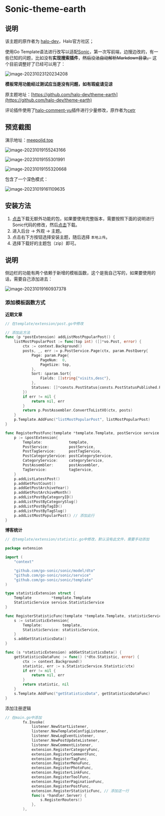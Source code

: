 # Sonic-theme-earth

## 说明

该主题的原作者为 [halo-dev](https://github.com/halo-dev)，Halo官方社区；

使用Go Template语法进行改写以适配[Sonic](https://github.com/go-sonic/sonic)，第一次写前端，边搜边改的，有一些已知的问题，比如没有**实现搜索插件**，~~然后没法自动解析Markdown目录。~~ 这个目前调整好了已经可以用了：

![image-20231023120234208](https://meepoljd.oss-cn-hangzhou.aliyuncs.com/img/image-20231023120234208.png)

**模板常用功能经过测试应当是没有问题，如有瑕疵请见谅**

原主题地址：[https://github.com/halo-dev/theme-earth](https://github.com/halo-dev/theme-earth)

评论插件使用了[halo-comment-yu](https://github.com/cetr/halo-comment-yu)插件进行少量修改，原作者为[cetr](https://github.com/cetr)

## 预览截图

演示地址：[meepoljd.top](https://meepoljd.top/)

![image-20231019155243166](https://meepoljd.oss-cn-hangzhou.aliyuncs.com/img/image-20231019155243166.png)

![image-20231019155301991](https://meepoljd.oss-cn-hangzhou.aliyuncs.com/img/image-20231019155301991.png)

![image-20231019155320668](https://meepoljd.oss-cn-hangzhou.aliyuncs.com/img/image-20231019155320668.png)

包含了一个深色模式：

![image-20231019161109635](https://meepoljd.oss-cn-hangzhou.aliyuncs.com/img/image-20231019161109635.png)

## 安装方法

1. [点击](https://github.com/Meepoljdx/sonic-theme-earth/releases/download/1.6.0/sonic-theme-earth-lite.zip)下载无额外功能的包，如果要使用完整版本，需要按照下面的说明进行Sonic代码的修改，然后[点击](https://github.com/Meepoljdx/sonic-theme-earth/releases/download/1.6.0/sonic-theme-earth.zip)下载。
2. 进入后台 -> 外观 -> 主题。
3. 点击右下方按钮选择安装主题，随后选择 `本地上传`。
4. 选择下载好的主题包（zip）即可。

## 说明

侧边栏的功能有两个依赖于新增的模板函数，这个是我自己写的，如果要使用的话，需要自己添加进去：

![image-20231019160937378](https://meepoljd.oss-cn-hangzhou.aliyuncs.com/img/image-20231019160937378.png)

### 添加模板函数方式

**近期文章**

```go
// 在template/extension/post.go中修改

// 添加此方法
func (p *postExtension) addListMostPopularPost() {
	listMostPopularPost := func(top int) ([]*vo.Post, error) {
		ctx := context.Background()
		posts, _, err := p.PostService.Page(ctx, param.PostQuery{
			Page: param.Page{
				PageNum:  0,
				PageSize: top,
			},
			Sort: &param.Sort{
				Fields: []string{"visits,desc"},
			},
			Statuses: []*consts.PostStatus{consts.PostStatusPublished.Ptr()},
		})
		if err != nil {
			return nil, err
		}
		return p.PostAssembler.ConvertToListVO(ctx, posts)
	}
	p.Template.AddFunc("listMostPopularPost", listMostPopularPost)
}

func RegisterPostFunc(template *template.Template, postService service.PostService, postTagService service.PostTagService, postCategoryService service.PostCategoryService, categoryService service.CategoryService, postAssembler assembler.PostAssembler, tagService service.TagService) {
	p := &postExtension{
		Template:            template,
		PostService:         postService,
		PostTagService:      postTagService,
		PostCategoryService: postCategoryService,
		CategoryService:     categoryService,
		PostAssembler:       postAssembler,
		TagService:          tagService,
	}
	p.addListLatestPost()
	p.addGetPostCount()
	p.addGetPostArchiveYear()
	p.addGetPostArchiveMonth()
	p.addListPostByCategoryID()
	p.addListPostByCategorySlug()
	p.addListPostByTagID()
	p.addListPostByTagSlug()
	p.addListMostPopularPost() // 添加此行
}
```

**博客统计**

```go
// 在template/extension/statistic.go中修改，默认没有此文件，需要手动添加

package extension

import (
	"context"

	"github.com/go-sonic/sonic/model/dto"
	"github.com/go-sonic/sonic/service"
	"github.com/go-sonic/sonic/template"
)

type statisticExtension struct {
	Template         *template.Template
	StatisticService service.StatisticService
}

func RegisterStatisticFunc(template *template.Template, statisticService service.StatisticService) {
	s := &statisticExtension{
		Template:         template,
		StatisticService: statisticService,
	}
	s.addGetStatisticsData()
}

func (s *statisticExtension) addGetStatisticsData() {
	getStatisticsDataFunc := func() (*dto.Statistic, error) {
		ctx := context.Background()
		statistic, err := s.StatisticService.Statistic(ctx)
		if err != nil {
			return nil, err
		}
		return statistic, nil
	}
	s.Template.AddFunc("getStatisticsData", getStatisticsDataFunc)
}
```

添加注册逻辑

```go
// 在main.go中添加
		fx.Invoke(
			listener.NewStartListener,
			listener.NewTemplateConfigListener,
			listener.NewLogEventListener,
			listener.NewPostUpdateListener,
			listener.NewCommentListener,
			extension.RegisterCategoryFunc,
			extension.RegisterCommentFunc,
			extension.RegisterTagFunc,
			extension.RegisterMenuFunc,
			extension.RegisterPhotoFunc,
			extension.RegisterLinkFunc,
			extension.RegisterToolFunc,
			extension.RegisterPaginationFunc,
			extension.RegisterPostFunc,
			extension.RegisterStatisticFunc, // 添加这一行
			func(s *handler.Server) {
				s.RegisterRouters()
			},
		),
```

